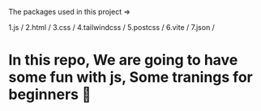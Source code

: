 The packages used in this project =>

1.js /
2.html /
3.css /
4.tailwindcss /
5.postcss /
6.vite /
7.json /

# In this repo, We are going to have some fun with js, Some tranings for beginners 🎉
